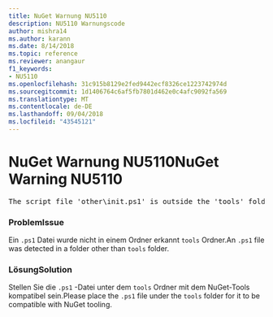 ```yaml
---
title: NuGet Warnung NU5110
description: NU5110 Warnungscode
author: mishra14
ms.author: karann
ms.date: 8/14/2018
ms.topic: reference
ms.reviewer: anangaur
f1_keywords:
- NU5110
ms.openlocfilehash: 31c915b8129e2fed9442ecf8326ce1223742974d
ms.sourcegitcommit: 1d1406764c6af5fb7801d462e0c4afc9092fa569
ms.translationtype: MT
ms.contentlocale: de-DE
ms.lasthandoff: 09/04/2018
ms.locfileid: "43545121"
---
```

# <a name="nuget-warning-nu5110"></a><span data-ttu-id="9179a-103">NuGet Warnung NU5110</span><span class="sxs-lookup"><span data-stu-id="9179a-103">NuGet Warning NU5110</span></span>
<pre>The script file 'other\init.ps1' is outside the 'tools' folder and hence will not be executed during installation of this package. Move it into the 'tools' folder.</pre>

### <a name="issue"></a><span data-ttu-id="9179a-104">Problem</span><span class="sxs-lookup"><span data-stu-id="9179a-104">Issue</span></span>

<span data-ttu-id="9179a-105">Ein `.ps1` Datei wurde nicht in einem Ordner erkannt `tools` Ordner.</span><span class="sxs-lookup"><span data-stu-id="9179a-105">An `.ps1` file was detected in a folder other than `tools` folder.</span></span>


### <a name="solution"></a><span data-ttu-id="9179a-106">Lösung</span><span class="sxs-lookup"><span data-stu-id="9179a-106">Solution</span></span>

<span data-ttu-id="9179a-107">Stellen Sie die `.ps1` -Datei unter dem `tools` Ordner mit dem NuGet-Tools kompatibel sein.</span><span class="sxs-lookup"><span data-stu-id="9179a-107">Please place the `.ps1`  file under the `tools` folder for it to be compatible with NuGet tooling.</span></span>

